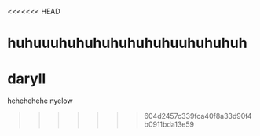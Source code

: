 <<<<<<< HEAD
# huhuuuhuhuhuhuhuhuhuuhuhuhuh
daryll
=======
hehehehehe nyelow
>>>>>>> 604d2457c339fca40f8a33d90f4b0911bda13e59
